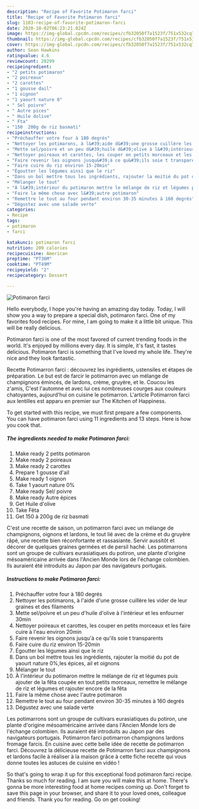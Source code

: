 ```yaml
---
description: "Recipe of Favorite Potimaron farci"
title: "Recipe of Favorite Potimaron farci"
slug: 1103-recipe-of-favorite-potimaron-farci
date: 2020-10-02T06:23:21.024Z
image: https://img-global.cpcdn.com/recipes/cfb32050f7a1523f/751x532cq70/potimaron-farci-photo-principale-de-la-recette.jpg
thumbnail: https://img-global.cpcdn.com/recipes/cfb32050f7a1523f/751x532cq70/potimaron-farci-photo-principale-de-la-recette.jpg
cover: https://img-global.cpcdn.com/recipes/cfb32050f7a1523f/751x532cq70/potimaron-farci-photo-principale-de-la-recette.jpg
author: Sean Hawkins
ratingvalue: 4.6
reviewcount: 20299
recipeingredient:
- "2 petits potimaron"
- "2 poireaux"
- "2 carottes"
- "1 gousse dail"
- "1 oignon"
- "1 yaourt nature 0"
- " Sel poivre"
- " Autre pices"
- " Huile dolive"
- " Fta"
- "150  200g de riz basmati"
recipeinstructions:
- "Préchauffer votre four à 180 degrés"
- "Nettoyer les potimarons, à l&#39;aide d&#39;une grosse cuillère les vider de leur graines et des filaments"
- "Mette sel/poivre et un peu d&#39;huile d&#39;olive à l&#39;intérieur et les enfourner 30min"
- "Nettoyer poireaux et carottes, les couper en petits morceaux et les faire cuire à l&#39;eau environ 20min"
- "Faire revenir les oignons jusqu&#39;à ce qu&#39;ils soie t transparents"
- "Faire cuire du riz environ 15-20min"
- "Égoutter les légumes ainsi que le riz"
- "Dans un bol mettre tous les ingrédients, rajouter la moitié du pot de yaourt nature 0%,les épices, ail et oignons"
- "Mélanger le tout"
- "À l&#39;intérieur du potimaron mettre le mélange de riz et légumes puis ajouter de la fêta coupée en tout petits morceaux, remettre le mélange de riz et légumes et rajouter encore de la fêta"
- "Faire la même chose avec l&#39;autre potimaron"
- "Remettre le tout au four pendant environ 30-35 minutes à 160 degrés"
- "Dégustez avec une salade verte"
categories:
- Recipe
tags:
- potimaron
- farci

katakunci: potimaron farci 
nutrition: 209 calories
recipecuisine: American
preptime: "PT36M"
cooktime: "PT49M"
recipeyield: "2"
recipecategory: Dessert

---
```



![Potimaron farci](https://img-global.cpcdn.com/recipes/cfb32050f7a1523f/751x532cq70/potimaron-farci-photo-principale-de-la-recette.jpg)

Hello everybody, I hope you're having an amazing day today. Today, I will show you a way to prepare a special dish, potimaron farci. One of my favorites food recipes. For mine, I am going to make it a little bit unique. This will be really delicious.

Potimaron farci is one of the most favored of current trending foods in the world. It's enjoyed by millions every day. It is simple, it's fast, it tastes delicious. Potimaron farci is something that I've loved my whole life. They're nice and they look fantastic.

Recette Potimarron farci : découvrez les ingrédients, ustensiles et étapes de préparation. Le but est de farcir le potimarron avec un mélange de champignons émincés, de lardons, crème, gruyère, et le. Coucou les z&#39;amis, C&#39;est l&#39;automne et avec lui ces nombreuses courges aux couleurs chatoyantes, aujourd&#39;hui on cuisine le potimarron. L&#39;article Potimarron farci aux lentilles est apparu en premier sur The Kitchen of Happiness.


To get started with this recipe, we must first prepare a few components. You can have potimaron farci using 11 ingredients and 13 steps. Here is how you cook that.

<!--inarticleads1-->

##### The ingredients needed to make Potimaron farci:

1. Make ready 2 petits potimaron
1. Make ready 2 poireaux
1. Make ready 2 carottes
1. Prepare 1 gousse d&#39;ail
1. Make ready 1 oignon
1. Take 1 yaourt nature 0%
1. Make ready  Sel/ poivre
1. Make ready  Autre épices
1. Get  Huile d&#39;olive
1. Take  Fêta
1. Get 150 à 200g de riz basmati


C&#39;est une recette de saison, un potimarron farci avec un mélange de champignons, oignons et lardons, le tout lié avec de la crème et du gruyère râpé, une recette bien réconfortante et rassasiante. Servir aussitôt et décorer de quelques graines germées et de persil haché. Les potimarrons sont un groupe de cultivars eurasiatiques du potiron, une plante d&#39;origine mésoaméricaine arrivée dans l&#39;Ancien Monde lors de l&#39;échange colombien. Ils auraient été introduits au Japon par des navigateurs portugais. 

<!--inarticleads2-->

##### Instructions to make Potimaron farci:

1. Préchauffer votre four à 180 degrés
1. Nettoyer les potimarons, à l&#39;aide d&#39;une grosse cuillère les vider de leur graines et des filaments
1. Mette sel/poivre et un peu d&#39;huile d&#39;olive à l&#39;intérieur et les enfourner 30min
1. Nettoyer poireaux et carottes, les couper en petits morceaux et les faire cuire à l&#39;eau environ 20min
1. Faire revenir les oignons jusqu&#39;à ce qu&#39;ils soie t transparents
1. Faire cuire du riz environ 15-20min
1. Égoutter les légumes ainsi que le riz
1. Dans un bol mettre tous les ingrédients, rajouter la moitié du pot de yaourt nature 0%,les épices, ail et oignons
1. Mélanger le tout
1. À l&#39;intérieur du potimaron mettre le mélange de riz et légumes puis ajouter de la fêta coupée en tout petits morceaux, remettre le mélange de riz et légumes et rajouter encore de la fêta
1. Faire la même chose avec l&#39;autre potimaron
1. Remettre le tout au four pendant environ 30-35 minutes à 160 degrés
1. Dégustez avec une salade verte


Les potimarrons sont un groupe de cultivars eurasiatiques du potiron, une plante d&#39;origine mésoaméricaine arrivée dans l&#39;Ancien Monde lors de l&#39;échange colombien. Ils auraient été introduits au Japon par des navigateurs portugais. Potimarron farci potimarron champignons lardons fromage farcis. En cuisine avec cette belle idée de recette de potimarron farci. Découvrez la délicieuse recette de Potimarron farci aux champignons et lardons facile à réaliser à la maison grâce à cette fiche recette qui vous donne toutes les astuces de cuisine en vidéo ! 

So that's going to wrap it up for this exceptional food potimaron farci recipe. Thanks so much for reading. I am sure you will make this at home. There's gonna be more interesting food at home recipes coming up. Don't forget to save this page in your browser, and share it to your loved ones, colleague and friends. Thank you for reading. Go on get cooking!
